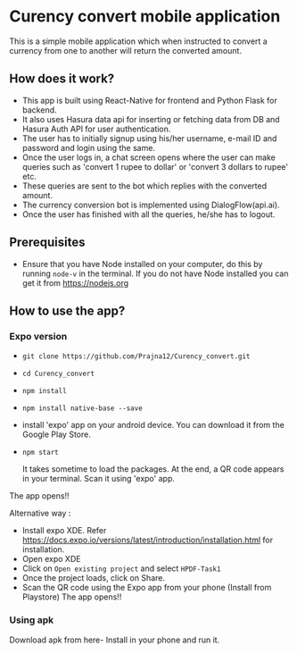 # Curency convert mobile application
This is a simple mobile application which when instructed to convert a currency from one to another will return the converted amount.

## How does it work?
* This app is built using React-Native for frontend and Python Flask for backend.
* It also uses Hasura data api for inserting or fetching data from DB and Hasura Auth API for user authentication.
* The user has to initially signup using his/her username, e-mail ID and password and login using the same.
* Once the user logs in, a chat screen opens where the user can make queries such as 'convert 1 rupee to dollar' or 'convert 3   dollars to rupee' etc.
* These queries are sent to the bot which replies with the converted amount.
* The currency conversion bot is implemented using DialogFlow(api.ai).
* Once the user has finished with all the queries, he/she has to logout.

## Prerequisites
* Ensure that you have Node installed on your computer, do this by running `node-v` in the terminal. If you do not have Node   installed you can get it from https://nodejs.org

## How to use the app?

### Expo version
* `git clone https://github.com/Prajna12/Curency_convert.git`
* `cd Curency_convert`
* `npm install`
* `npm install native-base --save`
* install 'expo' app on your android device. You can download it from the Google Play Store.
* `npm start`
  
  It takes sometime to load the packages. At the end, a QR code appears in your terminal. Scan it using 'expo' app.

The app opens!!

Alternative way :
* Install expo XDE. Refer https://docs.expo.io/versions/latest/introduction/installation.html for installation.
* Open expo XDE
* Click on `Open existing project` and select `HPDF-Task1`
* Once the project loads, click on Share.
* Scan the QR code using the Expo app from your phone (Install from Playstore)
The app opens!!

### Using apk
Download apk from here-
Install in your phone and run it.
